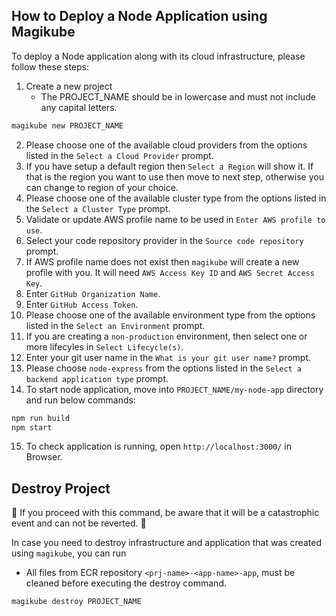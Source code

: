 ## How to Deploy a Node Application using Magikube
To deploy a Node application along with its cloud infrastructure, please follow these steps:

1. Create a new project
    - The PROJECT_NAME should be in lowercase and must not include any capital letters.
```bash
magikube new PROJECT_NAME
```
2. Please choose one of the available cloud providers from the options listed in the `Select a Cloud Provider` prompt.
3. If you have setup a default region then `Select a Region` will show it. If that is the region you want to use then move to next step, otherwise you can change to region of your choice.
4. Please choose one of the available cluster type from the options listed in the `Select a Cluster Type` prompt.
5. Validate or update AWS profile name to be used in `Enter AWS profile to use`.
6. Select your code repository provider in the `Source code repository` prompt.
7. If AWS profile name does not exist then `magikube` will create a new profile with you. It will need `AWS Access Key ID` and `AWS Secret Access Key`.
8. Enter `GitHub Organization Name`.
9. Enter `GitHub Access Token`.
10. Please choose one of the available environment type from the options listed in the `Select an Environment` prompt.
11. If you are creating a `non-production` environment, then select one or more lifecyles in `Select Lifecycle(s)`.
12. Enter your git user name in the `What is your git user name?` prompt.
13. Please choose `node-express` from the options listed in the `Select a backend application type` prompt.
14. To start node application, move into `PROJECT_NAME/my-node-app` directory and run below commands:
```bash
npm run build
npm start
```
15. To check application is running, open `http://localhost:3000/` in Browser.
 

## Destroy Project
🚨 If you proceed with this command, be aware that it will be a catastrophic event and can not be reverted. 🚨

In case you need to destroy infrastructure and application that was created using `magikube`, you can run
- All files from ECR repository `<prj-name>-<app-name>-app`, must be cleaned before executing the destroy command.
```bash
magikube destroy PROJECT_NAME
```
